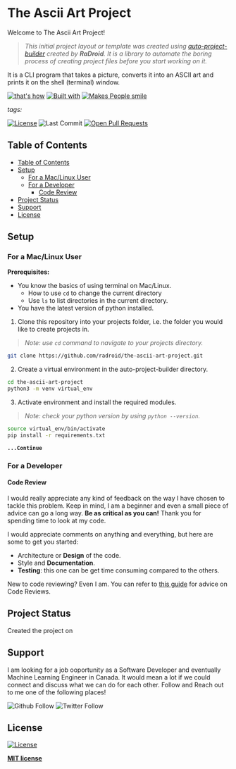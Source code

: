 # The Ascii Art Project
Welcome to The Ascii Art Project!
> *This initial project layout or template was created using [auto-project-builder](https://www.github.com/radroid/auto-project-builder) created by **RaDroid**.*
> *It is a library to automate the boring process of creating project files before you start working on it.*

It is a CLI program that takes a picture, converts it into an ASCII art and prints it on the shell (terminal) window.

[![that's how](https://forthebadge.com/images/badges/thats-how-they-get-you.svg)](https://forthebadge.com) 
[![Built with](https://forthebadge.com/images/badges/built-with-love.svg)](https://forthebadge.com) 
[![Makes People smile](https://forthebadge.com/images/badges/makes-people-smile.svg)](https://forthebadge.com) 

*tags:*

[![License](https://img.shields.io/github/license/radroid/the-ascii-art-project?style=for-the-badge)](https://github.com/radroid/the-ascii-art-project/blob/master/LICENSE)
![Last Commit](https://img.shields.io/github/last-commit/radroid/the-ascii-art-project?style=for-the-badge) 
[![Open Pull Requests](https://img.shields.io/github/issues-pr/radroid/the-ascii-art-project?style=for-the-badge)](https://github.com/radroid/the-ascii-art-project/pulls) 

## Table of Contents
  - [Table of Contents](#table-of-contents)
  - [Setup](#setup)
    - [For a Mac/Linux User](#for-a-maclinux-user)
    - [For a Developer](#for-a-developer)
      - [Code Review](#code-review)
  - [Project Status](#project-status)
  - [Support](#support)
  - [License](#license)

## Setup
### For a Mac/Linux User

**Prerequisites:**
- You know the basics of using terminal on Mac/Linux.
  * How to use `cd` to change the current directory
  * Use `ls` to list directories in the current directory.
- You have the latest version of python installed.

1. Clone this repository into your projects folder, i.e. the folder you would like to create projects in.

> *Note: use `cd` command to navigate to your projects directory.*

```bash
git clone https://github.com/radroid/the-ascii-art-project.git
```

2. Create a virtual environment in the auto-project-builder directory.
```bash
cd the-ascii-art-project
python3 -m venv virtual_env
```

3. Activate environment and install the required modules.

> *Note: check your python version by using `python --version`.*

```bash
source virtual_env/bin/activate
pip install -r requirements.txt
```

**`...Continue`**

### For a Developer
#### Code Review
I would really appreciate any kind of feedback on the way I have chosen to tackle this problem. Keep in mind, I am a beginner and even a small piece of advice can go a long way. **Be as critical as you can!** Thank you for spending time to look at my code.

I would appreciate comments on anything and everything, but here are some to get you started:
- Architecture or **Design** of the code.
- Style and **Documentation**.
- **Testing**: this one can be get time consuming compared to the others.

New to code reviewing? Even I am. You can refer to [this guide](https://www.kevinlondon.com/2015/05/05/code-review-best-practices.html) for advice on Code Reviews.

## Project Status
Created the project on 

## Support
I am looking for a job ooportunity as a Software Developer and eventually Machine Learning Engineer in Canada. It would mean a lot if we could connect and discuss what we can do for each other.
Follow and Reach out to me one of the following places!

![Github Follow](https://img.shields.io/github/followers/radroid?label=Follow&style=social) ![Twitter Follow](https://img.shields.io/twitter/follow/?label=Follow&style=social)

## License

[![License](https://img.shields.io/github/license/radroid/the-ascii-art-project?style=for-the-badge)](https://github.com/radroid/the-ascii-art-project/blob/master/LICENSE)

**[MIT license](https://opensource.org/licenses/MIT)**
